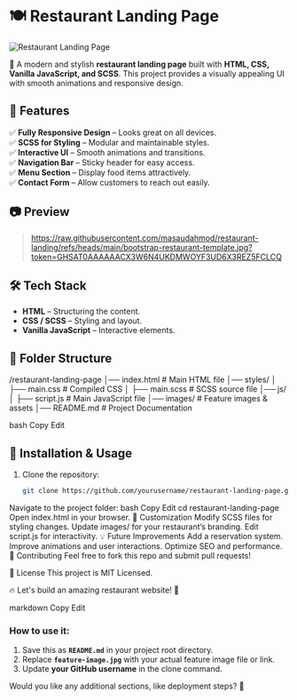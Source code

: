 # 🍽️ Restaurant Landing Page  

![Restaurant Landing Page](feature-image.jpg)  

🚀 A modern and stylish **restaurant landing page** built with **HTML, CSS, Vanilla JavaScript, and SCSS**. This project provides a visually appealing UI with smooth animations and responsive design.

## 📌 Features  
✅ **Fully Responsive Design** – Looks great on all devices.  
✅ **SCSS for Styling** – Modular and maintainable styles.  
✅ **Interactive UI** – Smooth animations and transitions.  
✅ **Navigation Bar** – Sticky header for easy access.  
✅ **Menu Section** – Display food items attractively.  
✅ **Contact Form** – Allow customers to reach out easily.  

## 📷 Preview  
> https://raw.githubusercontent.com/masaudahmod/restaurant-landing/refs/heads/main/bootstrap-restaurant-template.jpg?token=GHSAT0AAAAAACX3W6N4UKDMWOYF3UD6X3REZ5FCLCQ  

## 🛠️ Tech Stack  
- **HTML** – Structuring the content.  
- **CSS / SCSS** – Styling and layout.  
- **Vanilla JavaScript** – Interactive elements.  

## 📂 Folder Structure  

/restaurant-landing-page │── index.html # Main HTML file │── styles/ │ ├── main.css # Compiled CSS │ ├── main.scss # SCSS source file │── js/ │ ├── script.js # Main JavaScript file │── images/ # Feature images & assets │── README.md # Project Documentation

bash
Copy
Edit

## 🚀 Installation & Usage  
1. Clone the repository:  
   ```bash
   git clone https://github.com/yourusername/restaurant-landing-page.git
Navigate to the project folder:
bash
Copy
Edit
cd restaurant-landing-page
Open index.html in your browser.
🎨 Customization
Modify SCSS files for styling changes.
Update images/ for your restaurant’s branding.
Edit script.js for interactivity.
💡 Future Improvements
 Add a reservation system.
 Improve animations and user interactions.
 Optimize SEO and performance.
👏 Contributing
Feel free to fork this repo and submit pull requests!

📜 License
This project is MIT Licensed.

🔥 Let's build an amazing restaurant website! 🎉

markdown
Copy
Edit

### How to use it:  
1. Save this as **`README.md`** in your project root directory.  
2. Replace **`feature-image.jpg`** with your actual feature image file or link.  
3. Update **your GitHub username** in the clone command.  

Would you like any additional sections, like deployment steps? 🚀
